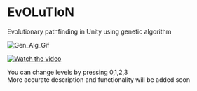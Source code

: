 # EvOLuTIoN
Evolutionary pathfinding in Unity using genetic algorithm

<a target='_blank'><img src='https://i.postimg.cc/6qxJ2mn6/Gen_Alg_Gif.gif' border='0' alt='Gen_Alg_Gif'/></a>

[![Watch the video](https://i.postimg.cc/3J6L4VWt/thumbnailgit2.png)](https://www.youtube.com/watch?v=yCz87N6qaRs)

You can change levels by pressing 0,1,2,3 <br>
More accurate description and functionality will be added soon
